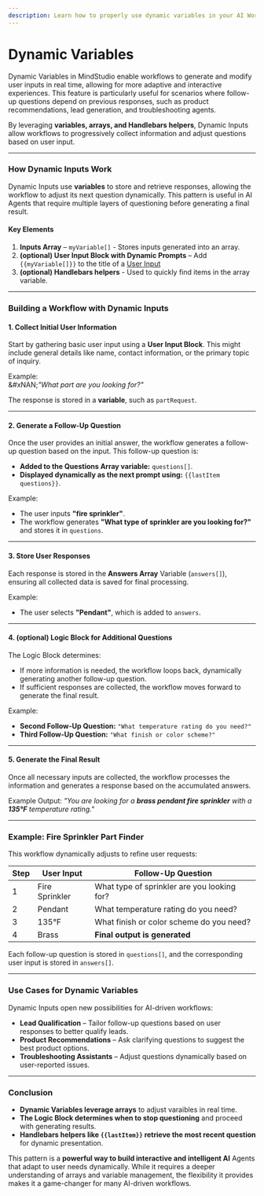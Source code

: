 ```yaml
---
description: Learn how to properly use dynamic variables in your AI Workflows
---
```


# Dynamic Variables

Dynamic Variables in MindStudio enable workflows to generate and modify user inputs in real time, allowing for more adaptive and interactive experiences. This feature is particularly useful for scenarios where follow-up questions depend on previous responses, such as product recommendations, lead generation, and troubleshooting agents.

By leveraging **variables, arrays, and Handlebars helpers**, Dynamic Inputs allow workflows to progressively collect information and adjust questions based on user input.

***

### **How Dynamic Inputs Work**

Dynamic Inputs use **variables** to store and retrieve responses, allowing the workflow to adjust its next question dynamically. This pattern is useful in AI Agents that require multiple layers of questioning before generating a final result.

#### **Key Elements**

1. **Inputs Array** – `myVariable[]` - Stores inputs generated into an array.
2. **(optional) User Input Block with Dynamic Prompts** – Add `{{myVariable[]}}` to the title of a [User Input](automations/user-input-block.md)
3. **(optional) Handlebars helpers** - Used to quickly find items in the array variable.

***

### **Building a Workflow with Dynamic Inputs**

#### **1. Collect Initial User Information**

Start by gathering basic user input using a **User Input Block**. This might include general details like name, contact information, or the primary topic of inquiry.

Example:\
&#xNAN;_"What part are you looking for?"_

The response is stored in a **variable**, such as `partRequest`.

***

#### **2. Generate a Follow-Up Question**

Once the user provides an initial answer, the workflow generates a follow-up question based on the input. This follow-up question is:

* **Added to the Questions Array variable:** `questions[]`.
* **Displayed dynamically as the next prompt using:** `{{lastItem questions}}`.

Example:

* The user inputs **"fire sprinkler"**.
* The workflow generates **"What type of sprinkler are you looking for?"** and stores it in `questions`.

***

#### **3. Store User Responses**

Each response is stored in the **Answers Array** Variable (`answers[]`), ensuring all collected data is saved for final processing.

Example:

* The user selects **"Pendant"**, which is added to `answers`.

***

#### **4. (optional) Logic Block for Additional Questions**

The Logic Block determines:

* If more information is needed, the workflow loops back, dynamically generating another follow-up question.
* If sufficient responses are collected, the workflow moves forward to generate the final result.

Example:

* **Second Follow-Up Question:** `"What temperature rating do you need?"`
* **Third Follow-Up Question:** `"What finish or color scheme?"`

***

#### **5. Generate the Final Result**

Once all necessary inputs are collected, the workflow processes the information and generates a response based on the accumulated answers.

Example Output: _"You are looking for a **brass pendant fire sprinkler** with a **135°F** temperature rating."_

***

### **Example: Fire Sprinkler Part Finder**

This workflow dynamically adjusts to refine user requests:

| Step | User Input     | Follow-Up Question                          |
| ---- | -------------- | ------------------------------------------- |
| 1    | Fire Sprinkler | What type of sprinkler are you looking for? |
| 2    | Pendant        | What temperature rating do you need?        |
| 3    | 135°F          | What finish or color scheme do you need?    |
| 4    | Brass          | **Final output is generated**               |

Each follow-up question is stored in `questions[]`, and the corresponding user input is stored in `answers[]`.

***

### **Use Cases for Dynamic Variables**

Dynamic Inputs open new possibilities for AI-driven workflows:

* **Lead Qualification** – Tailor follow-up questions based on user responses to better qualify leads.
* **Product Recommendations** – Ask clarifying questions to suggest the best product options.
* **Troubleshooting Assistants** – Adjust questions dynamically based on user-reported issues.

***

### **Conclusion**

* **Dynamic Variables leverage arrays** to adjust varaibles in real time.
* **The Logic Block determines when to stop questioning** and proceed with generating results.
* **Handlebars helpers like `{{lastItem}}` retrieve the most recent question** for dynamic presentation.

This pattern is a **powerful way to build interactive and intelligent AI** Agents that adapt to user needs dynamically. While it requires a deeper understanding of arrays and variable management, the flexibility it provides makes it a game-changer for many AI-driven workflows.
